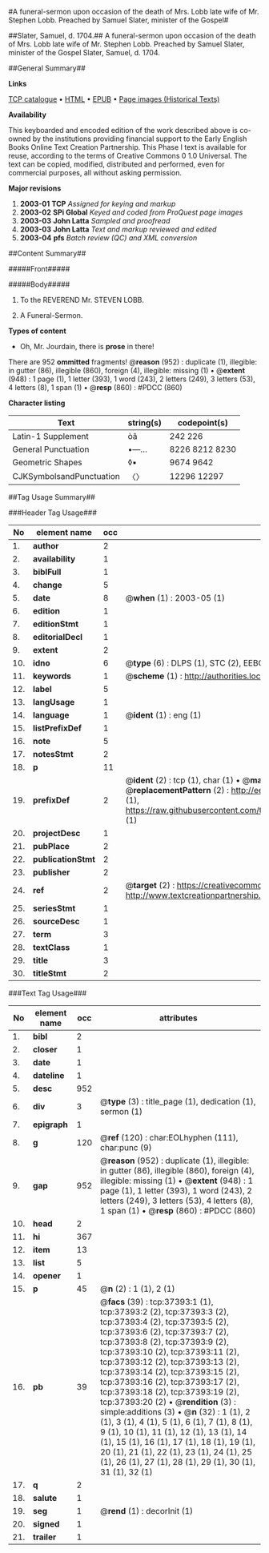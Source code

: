 #A funeral-sermon upon occasion of the death of Mrs. Lobb late wife of Mr. Stephen Lobb. Preached by Samuel Slater, minister of the Gospel#

##Slater, Samuel, d. 1704.##
A funeral-sermon upon occasion of the death of Mrs. Lobb late wife of Mr. Stephen Lobb. Preached by Samuel Slater, minister of the Gospel
Slater, Samuel, d. 1704.

##General Summary##

**Links**

[TCP catalogue](http://www.ota.ox.ac.uk/tcp/)  • 
[HTML](http://tei.it.ox.ac.uk/tcp/Texts-HTML/free/A60/A60348.html)  • 
[EPUB](http://tei.it.ox.ac.uk/tcp/Texts-EPUB/free/A60/A60348.epub) • 
[Page images (Historical Texts)](https://data.historicaltexts.jisc.ac.uk/view?pubId=eebo-99832918e&pageId=eebo-99832918e-37393-1)

**Availability**

This keyboarded and encoded edition of the
	       work described above is co-owned by the institutions
	       providing financial support to the Early English Books
	       Online Text Creation Partnership. This Phase I text is
	       available for reuse, according to the terms of Creative
	       Commons 0 1.0 Universal. The text can be copied,
	       modified, distributed and performed, even for
	       commercial purposes, all without asking permission.

**Major revisions**

1. __2003-01__ __TCP__ *Assigned for keying and markup*
1. __2003-02__ __SPi Global__ *Keyed and coded from ProQuest page images*
1. __2003-03__ __John Latta__ *Sampled and proofread*
1. __2003-03__ __John Latta__ *Text and markup reviewed and edited*
1. __2003-04__ __pfs__ *Batch review (QC) and XML conversion*

##Content Summary##

#####Front#####

#####Body#####

1. To the REVEREND Mr. STEVEN LOBB.

1. A Funeral-Sermon.

**Types of content**

  * Oh, Mr. Jourdain, there is **prose** in there!

There are 952 **ommitted** fragments! 
 @__reason__ (952) : duplicate (1), illegible: in gutter (86), illegible (860), foreign (4), illegible: missing (1)  •  @__extent__ (948) : 1 page (1), 1 letter (393), 1 word (243), 2 letters (249), 3 letters (53), 4 letters (8), 1 span (1)  •  @__resp__ (860) : #PDCC (860)

**Character listing**


|Text|string(s)|codepoint(s)|
|---|---|---|
|Latin-1 Supplement|òâ|242 226|
|General Punctuation|•—…|8226 8212 8230|
|Geometric Shapes|◊▪|9674 9642|
|CJKSymbolsandPunctuation|〈〉|12296 12297|

##Tag Usage Summary##

###Header Tag Usage###

|No|element name|occ|attributes|
|---|---|---|---|
|1.|__author__|2||
|2.|__availability__|1||
|3.|__biblFull__|1||
|4.|__change__|5||
|5.|__date__|8| @__when__ (1) : 2003-05 (1)|
|6.|__edition__|1||
|7.|__editionStmt__|1||
|8.|__editorialDecl__|1||
|9.|__extent__|2||
|10.|__idno__|6| @__type__ (6) : DLPS (1), STC (2), EEBO-CITATION (1), PROQUEST (1), VID (1)|
|11.|__keywords__|1| @__scheme__ (1) : http://authorities.loc.gov/ (1)|
|12.|__label__|5||
|13.|__langUsage__|1||
|14.|__language__|1| @__ident__ (1) : eng (1)|
|15.|__listPrefixDef__|1||
|16.|__note__|5||
|17.|__notesStmt__|2||
|18.|__p__|11||
|19.|__prefixDef__|2| @__ident__ (2) : tcp (1), char (1)  •  @__matchPattern__ (2) : ([0-9\-]+):([0-9IVX]+) (1), (.+) (1)  •  @__replacementPattern__ (2) : http://eebo.chadwyck.com/downloadtiff?vid=$1&page=$2 (1), https://raw.githubusercontent.com/textcreationpartnership/Texts/master/tcpchars.xml#$1 (1)|
|20.|__projectDesc__|1||
|21.|__pubPlace__|2||
|22.|__publicationStmt__|2||
|23.|__publisher__|2||
|24.|__ref__|2| @__target__ (2) : https://creativecommons.org/publicdomain/zero/1.0/ (1), http://www.textcreationpartnership.org/docs/. (1)|
|25.|__seriesStmt__|1||
|26.|__sourceDesc__|1||
|27.|__term__|3||
|28.|__textClass__|1||
|29.|__title__|3||
|30.|__titleStmt__|2||


###Text Tag Usage###

|No|element name|occ|attributes|
|---|---|---|---|
|1.|__bibl__|2||
|2.|__closer__|1||
|3.|__date__|1||
|4.|__dateline__|1||
|5.|__desc__|952||
|6.|__div__|3| @__type__ (3) : title_page (1), dedication (1), sermon (1)|
|7.|__epigraph__|1||
|8.|__g__|120| @__ref__ (120) : char:EOLhyphen (111), char:punc (9)|
|9.|__gap__|952| @__reason__ (952) : duplicate (1), illegible: in gutter (86), illegible (860), foreign (4), illegible: missing (1)  •  @__extent__ (948) : 1 page (1), 1 letter (393), 1 word (243), 2 letters (249), 3 letters (53), 4 letters (8), 1 span (1)  •  @__resp__ (860) : #PDCC (860)|
|10.|__head__|2||
|11.|__hi__|367||
|12.|__item__|13||
|13.|__list__|5||
|14.|__opener__|1||
|15.|__p__|45| @__n__ (2) : 1 (1), 2 (1)|
|16.|__pb__|39| @__facs__ (39) : tcp:37393:1 (1), tcp:37393:2 (2), tcp:37393:3 (2), tcp:37393:4 (2), tcp:37393:5 (2), tcp:37393:6 (2), tcp:37393:7 (2), tcp:37393:8 (2), tcp:37393:9 (2), tcp:37393:10 (2), tcp:37393:11 (2), tcp:37393:12 (2), tcp:37393:13 (2), tcp:37393:14 (2), tcp:37393:15 (2), tcp:37393:16 (2), tcp:37393:17 (2), tcp:37393:18 (2), tcp:37393:19 (2), tcp:37393:20 (2)  •  @__rendition__ (3) : simple:additions (3)  •  @__n__ (32) : 1 (1), 2 (1), 3 (1), 4 (1), 5 (1), 6 (1), 7 (1), 8 (1), 9 (1), 10 (1), 11 (1), 12 (1), 13 (1), 14 (1), 15 (1), 16 (1), 17 (1), 18 (1), 19 (1), 20 (1), 21 (1), 22 (1), 23 (1), 24 (1), 25 (1), 26 (1), 27 (1), 28 (1), 29 (1), 30 (1), 31 (1), 32 (1)|
|17.|__q__|2||
|18.|__salute__|1||
|19.|__seg__|1| @__rend__ (1) : decorInit (1)|
|20.|__signed__|1||
|21.|__trailer__|1||

